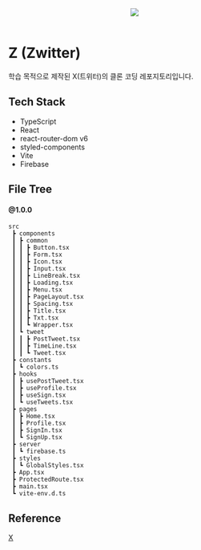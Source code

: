 <div align='center'>
 <img src='https://github.com/hyeonpearl/z/assets/100837398/c181a2c5-441c-4267-8c3c-0767787963fa' />
</div>

<br />

# Z (Zwitter)

학습 목적으로 제작된 X(트위터)의 클론 코딩 레포지토리입니다.

## Tech Stack

- TypeScript
- React
- react-router-dom v6
- styled-components
- Vite
- Firebase

## File Tree
#### @1.0.0
```
src
 ┣ components
 ┃ ┣ common
 ┃ ┃ ┣ Button.tsx
 ┃ ┃ ┣ Form.tsx
 ┃ ┃ ┣ Icon.tsx
 ┃ ┃ ┣ Input.tsx
 ┃ ┃ ┣ LineBreak.tsx
 ┃ ┃ ┣ Loading.tsx
 ┃ ┃ ┣ Menu.tsx
 ┃ ┃ ┣ PageLayout.tsx
 ┃ ┃ ┣ Spacing.tsx
 ┃ ┃ ┣ Title.tsx
 ┃ ┃ ┣ Txt.tsx
 ┃ ┃ ┗ Wrapper.tsx
 ┃ ┗ tweet
 ┃ ┃ ┣ PostTweet.tsx
 ┃ ┃ ┣ TimeLine.tsx
 ┃ ┃ ┗ Tweet.tsx
 ┣ constants
 ┃ ┗ colors.ts
 ┣ hooks
 ┃ ┣ usePostTweet.tsx
 ┃ ┣ useProfile.tsx
 ┃ ┣ useSign.tsx
 ┃ ┗ useTweets.tsx
 ┣ pages
 ┃ ┣ Home.tsx
 ┃ ┣ Profile.tsx
 ┃ ┣ SignIn.tsx
 ┃ ┗ SignUp.tsx
 ┣ server
 ┃ ┗ firebase.ts
 ┣ styles
 ┃ ┗ GlobalStyles.tsx
 ┣ App.tsx
 ┣ ProtectedRoute.tsx
 ┣ main.tsx
 ┗ vite-env.d.ts
```

## Reference

[X](https://twitter.com/)

